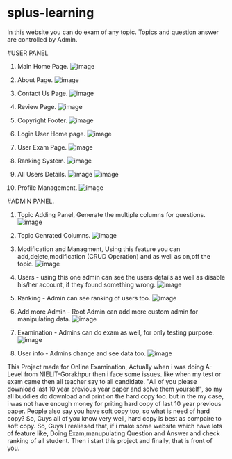 # splus-learning
In this website you can do exam of any topic. Topics and question answer are controlled by Admin.

#USER PANEL
1. Main Home Page.
![image](https://user-images.githubusercontent.com/57853305/125642874-1aa75178-5444-4965-98c0-4d1f8a204af7.png)

2. About Page.
![image](https://user-images.githubusercontent.com/57853305/125642967-d062238b-0fcb-4c05-98fd-c45410306b73.png)

3. Contact Us Page.
![image](https://user-images.githubusercontent.com/57853305/125643022-f7e87718-c6bc-45f3-b1d3-f95db170dca0.png)

4. Review Page.
![image](https://user-images.githubusercontent.com/57853305/125643105-09a53cce-5c6d-457b-b55b-33b7dc98d521.png)

5. Copyright Footer.
![image](https://user-images.githubusercontent.com/57853305/125642640-78a0921a-8e55-4990-aeeb-899991536e3c.png)

6. Login User Home page.
![image](https://user-images.githubusercontent.com/57853305/125642750-f738ed9e-2599-40b0-8b6e-cdb894317d1b.png)

7. User Exam Page.
![image](https://user-images.githubusercontent.com/57853305/125643770-7ad0b59b-558e-4a77-b275-2f8ee0a3d584.png)

8. Ranking System.
![image](https://user-images.githubusercontent.com/57853305/125643847-c51a7c7b-9cdb-43f2-a762-b112fa517795.png)

9. All Users Details.
![image](https://user-images.githubusercontent.com/57853305/125643916-41d49c21-58d1-4296-a331-ed741d79f2a5.png)
![image](https://user-images.githubusercontent.com/57853305/125643964-940ab77f-cbfc-4f4d-81d3-de8be686c8f3.png)

10. Profile Management.
![image](https://user-images.githubusercontent.com/57853305/125644134-86752d61-5170-430d-b7e7-44003a733da1.png)

#ADMIN PANEL.
1. Topic Adding Panel, Generate the multiple columns for questions.
![image](https://user-images.githubusercontent.com/57853305/125644963-b03f9c67-d96b-4ada-9eb2-4d8eabed6c96.png)

2. Topic Genrated Columns.
![image](https://user-images.githubusercontent.com/57853305/125645062-c3d4945a-2b70-428a-8835-23d16aefa12f.png)

3. Modification and Managment, Using this feature you can add,delete,modification (CRUD Operation) and as well as on,off the topic.
![image](https://user-images.githubusercontent.com/57853305/125645211-11965464-8513-4dbe-9823-a45fbdb87b93.png)

4. Users - using this one admin can see the users details as well as disable his/her account, if they found something wrong.
![image](https://user-images.githubusercontent.com/57853305/125645829-a73e4097-83b8-4fe6-a6ed-59e253f25619.png)

5. Ranking - Admin can see ranking of users too.
![image](https://user-images.githubusercontent.com/57853305/125645942-b40db0d3-956c-4483-830e-876a2e7e6fd3.png)

6. Add more Admin - Root Admin can add more custom admin for manipulating data.
![image](https://user-images.githubusercontent.com/57853305/125646105-003b2bf0-bdcb-4ce8-b3d2-b7a2b51f20d2.png)

7. Examination - Admins can do exam as well, for only testing purpose.
![image](https://user-images.githubusercontent.com/57853305/125646263-acc9a358-2648-4550-9568-59e09184b303.png)

8. User info - Admins change and see data too.
![image](https://user-images.githubusercontent.com/57853305/125646395-19dc3bb7-30c0-4739-9ddc-cd9ff213fca4.png)

This Project made for Online Examination, Actually when i was doing A-Level from NIELIT-Gorakhpur then i face some issues. like when my test or exam came then all teacher say to all candidate. "All of you please download last 10 year previous year paper and solve them yourself", so my all buddies do download and print on the hard copy too. but in the my case, i was not have enough money for priting hard copy of last 10 year previous paper. People also say you have soft copy too, so what is need of hard copy? So, Guys all of you know very well, hard copy is best as compaire to soft copy. So, Guys I realiesed that, if i make some website which have lots of feature like, Doing Exam,manupulating Question and Answer and check ranking of all student. Then i start this project and finally, that is front of you.



